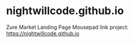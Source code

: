 # nightwillcode.github.io
Zure Market Landing Page Mousepad
link project: https://nightwillcode.github.io
